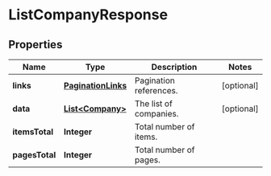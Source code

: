 

# ListCompanyResponse


## Properties

| Name | Type | Description | Notes |
|------------ | ------------- | ------------- | -------------|
|**links** | [**PaginationLinks**](PaginationLinks.md) | Pagination references. |  [optional] |
|**data** | [**List&lt;Company&gt;**](Company.md) | The list of companies. |  [optional] |
|**itemsTotal** | **Integer** | Total number of items. |  |
|**pagesTotal** | **Integer** | Total number of pages. |  |



